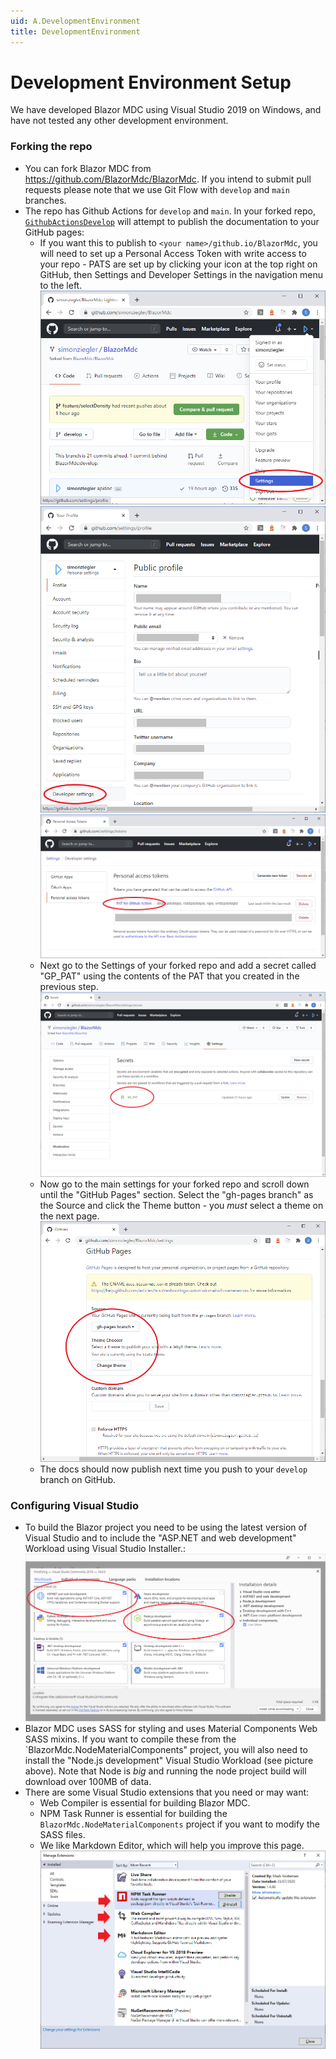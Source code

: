 ```yaml
---
uid: A.DevelopmentEnvironment
title: DevelopmentEnvironment
---
```

# Development Environment Setup

We have developed Blazor MDC using Visual Studio 2019 on Windows, and have not tested any other development environment.

### Forking the repo

- You can fork Blazor MDC from https://github.com/BlazorMdc/BlazorMdc. If you intend to submit pull requests please note that we use Git Flow with `develop` and `main` branches.
- The repo has Github Actions for `develop` and `main`. In your forked repo, [`GithubActionsDevelop`](https://github.com/BlazorMdc/BlazorMdc/blob/develop/.github/workflows/GithubActionsDevelop.yml) will attempt to publish the documentation to your GitHub pages:
  - If you want this to publish to `<your name>/github.io/BlazorMdc`, you will need to set up a Personal Access Token with write access to your repo - PATS are set up by clicking your icon at the top right on GitHub, then Settings and Developer Settings in the navigation menu to the left.
  <img src="/images/gh-account-settings-1.png" alt="GitHub Account Settings"></img>
  <img src="/images/gh-account-settings-2.png" alt="GitHub Account Settings"></img>
  <img src="/images/gh-account-settings-3.png" alt="GitHub Account Settings"></img>
  - Next go to the Settings of your forked repo and add a secret called "GP_PAT" using the contents of the PAT that you created in the previous step.
  <img src="/images/gh-account-settings-4.png" alt="GitHub Account Settings"></img>
  - Now go to the main settings for your forked repo and scroll down until the "GitHub Pages" section. Select the "gh-pages branch" as the Source and click the Theme button - you *must* select a theme on the next page.
  <img src="/images/gh-account-settings-5.png" alt="GitHub Account Settings"></img>
  - The docs should now publish next time you push to your `develop` branch on GitHub.

### Configuring Visual Studio

- To build the Blazor project you need to be using the latest version of Visual Studio and to include the "ASP.NET and web development" Workload using Visual Studio Installer.:
    <img src="/images/vs-config.png" alt="Visual Studio Workloads"></img>
- Blazor MDC uses SASS for styling and uses Material Components Web SASS mixins. If you want to compile these from the `BlazorMdc.NodeMaterialComponents" project, you will also need to install the "Node.js development" Visual Studio Workload (see picture above). Note that Node is *big* and running the node project build will download over 100MB of data.
- There are some Visual Studio extensions that you need or may want:
  - Web Compiler is essential for building Blazor MDC.
  - NPM Task Runner is essential for building the `BlazorMdc.NodeMaterialComponents` project if you want to modify the SASS files.
  - We like Markdown Editor, which will help you improve this page.
   <img src="/images/vs-extensions.png" alt="Visual Studio Extensions"></img>